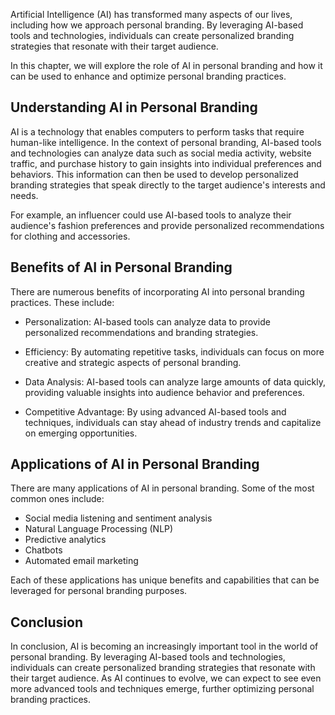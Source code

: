 
Artificial Intelligence (AI) has transformed many aspects of our lives, including how we approach personal branding. By leveraging AI-based tools and technologies, individuals can create personalized branding strategies that resonate with their target audience.

In this chapter, we will explore the role of AI in personal branding and how it can be used to enhance and optimize personal branding practices.

Understanding AI in Personal Branding
-------------------------------------

AI is a technology that enables computers to perform tasks that require human-like intelligence. In the context of personal branding, AI-based tools and technologies can analyze data such as social media activity, website traffic, and purchase history to gain insights into individual preferences and behaviors. This information can then be used to develop personalized branding strategies that speak directly to the target audience's interests and needs.

For example, an influencer could use AI-based tools to analyze their audience's fashion preferences and provide personalized recommendations for clothing and accessories.

Benefits of AI in Personal Branding
-----------------------------------

There are numerous benefits of incorporating AI into personal branding practices. These include:

* Personalization: AI-based tools can analyze data to provide personalized recommendations and branding strategies.

* Efficiency: By automating repetitive tasks, individuals can focus on more creative and strategic aspects of personal branding.

* Data Analysis: AI-based tools can analyze large amounts of data quickly, providing valuable insights into audience behavior and preferences.

* Competitive Advantage: By using advanced AI-based tools and techniques, individuals can stay ahead of industry trends and capitalize on emerging opportunities.

Applications of AI in Personal Branding
---------------------------------------

There are many applications of AI in personal branding. Some of the most common ones include:

* Social media listening and sentiment analysis
* Natural Language Processing (NLP)
* Predictive analytics
* Chatbots
* Automated email marketing

Each of these applications has unique benefits and capabilities that can be leveraged for personal branding purposes.

Conclusion
----------

In conclusion, AI is becoming an increasingly important tool in the world of personal branding. By leveraging AI-based tools and technologies, individuals can create personalized branding strategies that resonate with their target audience. As AI continues to evolve, we can expect to see even more advanced tools and techniques emerge, further optimizing personal branding practices.
